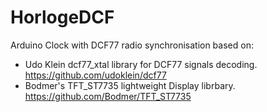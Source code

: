 # HorlogeDCF
Arduino Clock with DCF77 radio synchronisation based on: 
- Udo Klein dcf77_xtal library for DCF77 signals decoding. https://github.com/udoklein/dcf77
- Bodmer's TFT_ST7735 lightweight Display librbary. https://github.com/Bodmer/TFT_ST7735
